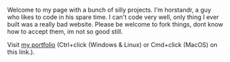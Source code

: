 Welcome to my page with a bunch of silly projects.
I'm horstandr, a guy who likes to code in his spare time.
I can't code very well, only thing I ever built was a really bad website.
Please be welcome to fork things, dont know how to accept them, im not so good still.

Visit [my portfolio](http://horstandr.github.io/web-projects/portfolio/en-portfolio) (Ctrl+click (Windows & Linux) or Cmd+click (MacOS) on this link.).